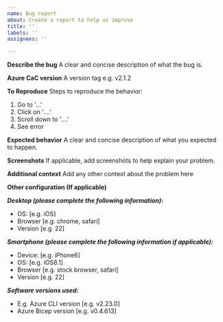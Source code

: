 ```yaml
---
name: Bug report
about: Create a report to help us improve
title: ''
labels: ''
assignees: ''

---
```


**Describe the bug**
A clear and concise description of what the bug is.

**Azure CaC version**
A version tag e.g. v2.1.2

**To Reproduce**
Steps to reproduce the behavior:
1. Go to '...'
2. Click on '....'
3. Scroll down to '....'
4. See error

**Expected behavior**
A clear and concise description of what you expected to happen.

**Screenshots**
If applicable, add screenshots to help explain your problem.

**Additional context**
Add any other context about the problem here


**Other configuration (If applicable)**

***Desktop (please complete the following information):***
 - OS: [e.g. iOS]
 - Browser [e.g. chrome, safari]
 - Version [e.g. 22]

***Smartphone (please complete the following information if applicable):***
 - Device: [e.g. iPhone6]
 - OS: [e.g. iOS8.1]
 - Browser [e.g. stock browser, safari]
 - Version [e.g. 22]

***Software versions used:***
 - E.g. Azure CLI version [e.g. v2.23.0]
 - Azure Bicep version [e.g. v0.4.613]
